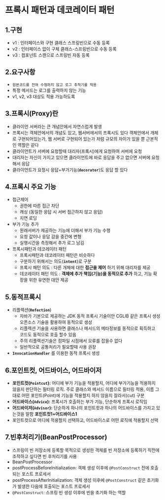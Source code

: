 # 프록시 패턴과 데코레이터 패턴
## 1.구현
* v1 : 인터페이스와 구현 클래스 스프링빈으로 수동 등록
* v2 : 인터페이스 없이 구체 클래스-스프링빈으로 수동 등록
* v3 : 컴포넌트 스캔으로 스프링빈 자동 등록

## 2.요구사항
* `원본코드를 전혀 수정하지 않고 로그 추적기를 적용`
* 특정 메서드는 로그를 출력하지 않는 기능
* v1, v2, v3 대상도 적용 가능하도록 

## 3.프록시(Proxy)란
* 클라이언 서버라는 큰 개념안에서 자연스럽게 발생
* 프록시는 객체안에서의 개념도 있고, 웹서버에서의 프록시도 있다 객체안에서 개체로 구현되어있는가, 웹 서버로 구현되어 있는가 처럼 규모의 차이가 있을 뿐 근본적인 역할은 같다
* 클라이언트가 서버에 요청할때 대리자(프록시)에게 요청하여 서버에 요청
* 대리자는 자신이 가지고 있으면 클라이언트에 바로 응답을 주고 없으면 서버에 요청해서 응답
* 클라이언트가 요청시 응답+부가기능(**`decorator`**)도 응답 할 있다

## 4.프록시 주요 기능
* 접근제어
  - 권한에 따른 접근 차단
  - 캐싱 (동일한 응답 시 서버 접근하지 않고 응답)
  - 지연 로딩
* 부가 기능 추가
  - 원래서버가 제공하는 기능에 더해서 부가 기능 수행
  - 요청 값이나 응답 감을 중간에 변형
  - 실행시간을 측정해서 추가 로그 남김 
* 프록시패턴과 데코레이터 패턴
  - 프록시패턴과 데코레이터 패턴은 비슷하다
  - 구분하기 위해서는 의도(**`intent`**)로 구분
  - 프록시 패턴 의도 : 다른 개체에 대한 **접근을 제어** 하기 위해 대리자를 제공
  - 데코레이터 패턴 의도 : **객체에 추가 책임(기능)을 동적으로 추가** 하고, 기능 확장을 위한 유연한 대안 제공

## 5.동적프록시
* 리플렉션(**`Refection`**)
  - 자바가 기본으로 제공하는 JDK 동적 프록시 기술이안 CGLIB 같은 프록시 생성 오픈소스 기술을 활용하여 동적으로 생성
  - 리플렉션 기술을 사용하면 클래스나 메서드의 메타정보를 동적으로 획득하고 코드도 동적으로 호출 할수 있음
  - 주의 리플렉션기술은 컴파일 시점에서 오류를 잡을수 없다
  - 일반적으로 공통처리가 필요할때 사용 권장
* **`InvocationHandler`** 를 이용한 동적 프록시 생성

## 6.포인트컷, 어드바이스, 어드바이저
* **포인트컷(`Pointcut`):** 어디에 부가 기능을 적용할지, 어디에 부가기능을 적용하지 않을지 판단하는 필터링 로직. 주로 클래스와 메서드 이름으로 필터링 적용, 이름 그대로 어떤 포인트(Point)에 기능을 적용할지 하지 않을지 잘라서(cut) 구분
* **어드바이스(`Advice`):** 프록시가 호출하는 부가 기능, 단순하게 프록시 로직임
* **어드바이저(`Advisor`):** 단순하게 하나의 포인트컷과 하나의 어드바이스를 가지고 있는것을 말함 **포인트컷1+어드바이스1**
* 포인트컷으로 어디에 적용할지 선택하고, 어드바이스로 어떤 로직에 적용할지 선택

## 7.빈후처리기(BeanPostProcessor)
* 스프링이 빈 저장소에 등록할 목적으로 생성한 객체를 빈 저장소에 등록하기 직전에 조작하고 싶다면 빈 후처리기를 사용
* BeanPostProcessor
* postProcessBeforeInitialization: 객체 생성 이후에  `@PostConstruct` 전에 호출되는 포스트 프로세서
* postProcessAfterInitialization:  객체 생성 이후에 `@PostConstruct` 같은 초기화가 발생한 다음에 호출되는 포스트 프로세서
* `@PostConstruct`: 스프링 빈 생성 이후에 빈을 초기화 하는 역할
 
